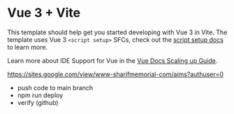 # Vue 3 + Vite

This template should help get you started developing with Vue 3 in Vite. The template uses Vue 3 `<script setup>` SFCs, check out the [script setup docs](https://v3.vuejs.org/api/sfc-script-setup.html#sfc-script-setup) to learn more.

Learn more about IDE Support for Vue in the [Vue Docs Scaling up Guide](https://vuejs.org/guide/scaling-up/tooling.html#ide-support).

<!-- Old Website Link -->
https://sites.google.com/view/www-sharifmemorial-com/aims?authuser=0

<!-- To deploy after updating code -->
- push code to main branch
- npm run deploy
- verify (github)
